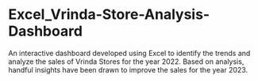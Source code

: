 # Excel_Vrinda-Store-Analysis-Dashboard
An interactive dashboard developed using Excel to identify the trends and analyze the sales of Vrinda Stores for the year 2022. Based on analysis, handful insights have been drawn to improve the sales for the year 2023.
